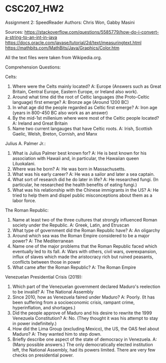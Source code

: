 # CSC207_HW2
Assignment 2: SpeedReader
Authors: Chris Won, Gabby Masini

Sources: 
https://stackoverflow.com/questions/5585779/how-do-i-convert-a-string-to-an-int-in-java
https://docs.oracle.com/javase/tutorial/2d/text/measuringtext.html
https://mathbits.com/MathBits/Java/Graphics/Color.htm

All the text files were taken from Wikipedia.org.

Comprehension Questions:

Celts:
1. Where were the Celts mainly located?
   A: Europe (Answers such as Great Britain, Central Europe, Eastern Europe, or Ireland also work).
2. Around what time did the root of Celtic languages (the Proto-Celtic language) first emerge?
   A: Bronze age (Around 1200 BC)
3. In what age did the people regarded as Celtic first emerge?
   A: Iron age (years in 800-450 BC also work as an answer)
4. By the mid-1st millenium where were most of the Celtic people located?
   A: Ireland and Great Britain
5. Name two current langauges that have Celtic roots.
   A:  Irish, Scottish Gaelic, Welsh, Breton, Cornish, and Manx
   
Julius A. Palmer Jr.:
1. What is Julius Palmer best known for?
   A: He is best known for his association with Hawaii and, in particular, the Hawaiian queen Liluokalani.
2. Where was he born?
   A: He was born in Massachusetts.
3. What was his early career?
   A: He was a sailor and later a sea captain.
4. What sort of research did he do later in life?
   A: He researched fungi. (In particular, he researched the health benefits of eating fungi.)
5. What was his relationship with the Chinese immigrants in the US?
   A: He tried to help them and dispel public misconceptions about them as a labor force.
   
The Roman Republic:
1. Name at least two of the three cultures that strongly influenced Roman society under the Republic.
   A: Greek, Latin, and Etruscan
2. What type of government did the Roman Republic have?
   A: An oligarchy
3. Around which sea was the Roman Empire considered to be a major power?
   A: The Mediterranean
4. Name one of the major problems that the Roman Republic faced which eventually led to its fall.
   A: Wars with others, civil wars, overexpansion, influx of slaves which made the aristocracy rich but ruined peasants, conflicts between those in power
5. What came after the Roman Republic?
   A: The Roman Empire
   
Venezuelan Presidential Crisis (2019):
1. Which part of the Venezuelan government declared Maduro's reelection to be invalid?
   A: The National Assembly
2. Since 2010, how as Venezuela faired under Maduro?
   A: Poorly. (It has been suffering from a socioeconomic crisis, rampant crime, hyperinflation, and shortages.)
3. Did the people approve of Maduro and his desire to rewrite the 1999 Venezuela Constitution?
   A: No. (They thought it was his attempt to stay in power indefinitely.)
4. How did the Lima Group (excluding Mexico), the US, the OAS feel about Maduro?
   A: They wanted him to step down.
5. Briefly describe one aspect of the state of democracy in Venezuela.
   A: (Many possible answers.) The only democratically elected institution left, the National Assembly, had its powers limited. There are very few checks on presidential power. 
